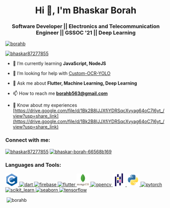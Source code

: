 <h1 align="center">Hi 👋, I'm Bhaskar Borah</h1>
<h3 align="center">Software Developer || Electronics and Telecommunication Engineer || GSSOC '21 ||  Deep Learning</h3>

<p align="left"> <a href="https://github.com/ryo-ma/github-profile-trophy"><img src="https://github-profile-trophy.vercel.app/?username=borahb" alt="borahb" /></a> </p>

<p align="left"> <a href="https://twitter.com/bhaskar87277855" target="blank"><img src="https://img.shields.io/twitter/follow/bhaskar87277855?logo=twitter&style=for-the-badge" alt="bhaskar87277855" /></a> </p>

- 🌱 I’m currently learning **JavaScript, NodeJS**

- 🤝 I’m looking for help with [Custom-OCR-YOLO](https://github.com/Borahb/Custom-OCR-YOLO)

- 💬 Ask me about **Flutter, Machine Learning, Deep Learning**

- 📫 How to reach me **borahb563@gmail.com**

- 📄 Know about my experiences [https://drive.google.com/file/d/1Bk2B8IJJXfiYDRSqcXvyag64oC7l6yt_/view?usp=share_link](https://drive.google.com/file/d/1Bk2B8IJJXfiYDRSqcXvyag64oC7l6yt_/view?usp=share_link)

<h3 align="left">Connect with me:</h3>
<p align="left">
<a href="https://twitter.com/bhaskar87277855" target="blank"><img align="center" src="https://raw.githubusercontent.com/rahuldkjain/github-profile-readme-generator/master/src/images/icons/Social/twitter.svg" alt="bhaskar87277855" height="30" width="40" /></a>
<a href="https://linkedin.com/in/bhaskar-borah-66568b169" target="blank"><img align="center" src="https://raw.githubusercontent.com/rahuldkjain/github-profile-readme-generator/master/src/images/icons/Social/linked-in-alt.svg" alt="bhaskar-borah-66568b169" height="30" width="40" /></a>
</p>

<h3 align="left">Languages and Tools:</h3>
<p align="left"> <a href="https://www.cprogramming.com/" target="_blank" rel="noreferrer"> <img src="https://raw.githubusercontent.com/devicons/devicon/master/icons/c/c-original.svg" alt="c" width="40" height="40"/> </a> <a href="https://dart.dev" target="_blank" rel="noreferrer"> <img src="https://www.vectorlogo.zone/logos/dartlang/dartlang-icon.svg" alt="dart" width="40" height="40"/> </a> <a href="https://firebase.google.com/" target="_blank" rel="noreferrer"> <img src="https://www.vectorlogo.zone/logos/firebase/firebase-icon.svg" alt="firebase" width="40" height="40"/> </a> <a href="https://flutter.dev" target="_blank" rel="noreferrer"> <img src="https://www.vectorlogo.zone/logos/flutterio/flutterio-icon.svg" alt="flutter" width="40" height="40"/> </a> <a href="https://www.mongodb.com/" target="_blank" rel="noreferrer"> <img src="https://raw.githubusercontent.com/devicons/devicon/master/icons/mongodb/mongodb-original-wordmark.svg" alt="mongodb" width="40" height="40"/> </a> <a href="https://opencv.org/" target="_blank" rel="noreferrer"> <img src="https://www.vectorlogo.zone/logos/opencv/opencv-icon.svg" alt="opencv" width="40" height="40"/> </a> <a href="https://pandas.pydata.org/" target="_blank" rel="noreferrer"> <img src="https://raw.githubusercontent.com/devicons/devicon/2ae2a900d2f041da66e950e4d48052658d850630/icons/pandas/pandas-original.svg" alt="pandas" width="40" height="40"/> </a> <a href="https://www.python.org" target="_blank" rel="noreferrer"> <img src="https://raw.githubusercontent.com/devicons/devicon/master/icons/python/python-original.svg" alt="python" width="40" height="40"/> </a> <a href="https://pytorch.org/" target="_blank" rel="noreferrer"> <img src="https://www.vectorlogo.zone/logos/pytorch/pytorch-icon.svg" alt="pytorch" width="40" height="40"/> </a> <a href="https://scikit-learn.org/" target="_blank" rel="noreferrer"> <img src="https://upload.wikimedia.org/wikipedia/commons/0/05/Scikit_learn_logo_small.svg" alt="scikit_learn" width="40" height="40"/> </a> <a href="https://seaborn.pydata.org/" target="_blank" rel="noreferrer"> <img src="https://seaborn.pydata.org/_images/logo-mark-lightbg.svg" alt="seaborn" width="40" height="40"/> </a> <a href="https://www.tensorflow.org" target="_blank" rel="noreferrer"> <img src="https://www.vectorlogo.zone/logos/tensorflow/tensorflow-icon.svg" alt="tensorflow" width="40" height="40"/> </a> </p>

<p>&nbsp;<img align="center" src="https://github-readme-stats.vercel.app/api?username=borahb&show_icons=true&locale=en" alt="borahb" /></p>
